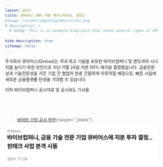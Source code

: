 ```yaml
---
layout: post
title: 큐비어스 50% 지분 매각(바이브, 퀀팃)
#image: /assets/img/blog/mkarticle1.png
# description: >
  # Howdy! This is an example blog post that shows several types of HTML content supported in this theme.

hide-description: true
sitemap: false
---
```


주식회사 큐비어스(Qvious)는 국내 최고 기술을 보유한 바이브컴퍼니 및 퀀팃과의 시너지를 높이기 위한 방안으로 지난 11월 24일 지분 50% 매각을 결정했습니다.
금융전문성과 기술전문성을 가진 기업 간 협업이 한층 긴밀하게 이루어질 예정으로, 빠른 시일에 새로운 금융플랫폼 탄생을 기대할 수 있습니다.

이하 바이브컴퍼니 공시자료 및 공시보도 기사들

<br><br><br>

> [바이브 기업 공시 원문](https://vaiv.irpage.co.kr/#/main?irnews=46721&lang=kr){:target="_blank"}


[![200x200](/assets/img/blog/vaivir1.png)](https://www.wowtv.co.kr/NewsCenter/News/Read?articleId=A202111240298)
